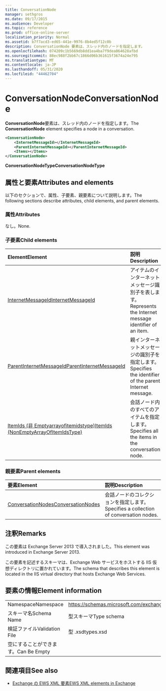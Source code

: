 ```yaml
---
title: ConversationNode
manager: sethgros
ms.date: 09/17/2015
ms.audience: Developer
ms.topic: reference
ms.prod: office-online-server
localization_priority: Normal
ms.assetid: b7f7acd3-ed65-441e-9976-8b4ed5f12c0b
description: ConversationNode 要素は、スレッド内のノードを指定します。
ms.openlocfilehash: 074209c1b5669db8dd1ea4ba7f9dea064628afbd
ms.sourcegitcommit: 88ec988f2bb67c1866d06b361615f3674a24e795
ms.translationtype: MT
ms.contentlocale: ja-JP
ms.lasthandoff: 05/31/2020
ms.locfileid: "44462704"
---
```

# <a name="conversationnode"></a><span data-ttu-id="e8083-103">ConversationNode</span><span class="sxs-lookup"><span data-stu-id="e8083-103">ConversationNode</span></span>

<span data-ttu-id="e8083-104">**ConversationNode**要素は、スレッド内のノードを指定します。</span><span class="sxs-lookup"><span data-stu-id="e8083-104">The **ConversationNode** element specifies a node in a conversation.</span></span> 
  
```XML
<ConversationNode>
    <InternetMessageId></InternetMessageId>
    <ParentInternetMessageId></ParentInternetMessageId>
    <Items></Items>
</ConversationNode>
```

 <span data-ttu-id="e8083-105">**ConversationNodeType**</span><span class="sxs-lookup"><span data-stu-id="e8083-105">**ConversationNodeType**</span></span>
## <a name="attributes-and-elements"></a><span data-ttu-id="e8083-106">属性と要素</span><span class="sxs-lookup"><span data-stu-id="e8083-106">Attributes and elements</span></span>

<span data-ttu-id="e8083-107">以下のセクションで、属性、子要素、親要素について説明します。</span><span class="sxs-lookup"><span data-stu-id="e8083-107">The following sections describe attributes, child elements, and parent elements.</span></span>
  
### <a name="attributes"></a><span data-ttu-id="e8083-108">属性</span><span class="sxs-lookup"><span data-stu-id="e8083-108">Attributes</span></span>

<span data-ttu-id="e8083-109">なし。</span><span class="sxs-lookup"><span data-stu-id="e8083-109">None.</span></span>
  
### <a name="child-elements"></a><span data-ttu-id="e8083-110">子要素</span><span class="sxs-lookup"><span data-stu-id="e8083-110">Child elements</span></span>

|<span data-ttu-id="e8083-111">**Element**</span><span class="sxs-lookup"><span data-stu-id="e8083-111">**Element**</span></span>|<span data-ttu-id="e8083-112">**説明**</span><span class="sxs-lookup"><span data-stu-id="e8083-112">**Description**</span></span>|
|:-----|:-----|
|[<span data-ttu-id="e8083-113">InternetMessageId</span><span class="sxs-lookup"><span data-stu-id="e8083-113">InternetMessageId</span></span>](internetmessageid.md) <br/> |<span data-ttu-id="e8083-114">アイテムのインターネットメッセージ識別子を表します。</span><span class="sxs-lookup"><span data-stu-id="e8083-114">Represents the Internet message identifier of an item.</span></span>  <br/> |
|[<span data-ttu-id="e8083-115">ParentInternetMessageId</span><span class="sxs-lookup"><span data-stu-id="e8083-115">ParentInternetMessageId</span></span>](parentinternetmessageid.md) <br/> |<span data-ttu-id="e8083-116">親インターネットメッセージの識別子を指定します。</span><span class="sxs-lookup"><span data-stu-id="e8083-116">Specifies the identifier of the parent Internet message.</span></span>  <br/> |
|[<span data-ttu-id="e8083-117">ItemIds (非 Emptyarrayofitemidstype)</span><span class="sxs-lookup"><span data-stu-id="e8083-117">ItemIds (NonEmptyArrayOfItemIdsType)</span></span>](itemids-nonemptyarrayofitemidstype.md) <br/> |<span data-ttu-id="e8083-118">会話ノード内のすべてのアイテムを指定します。</span><span class="sxs-lookup"><span data-stu-id="e8083-118">Specifies all the items in the conversation node.</span></span>  <br/> |
   
### <a name="parent-elements"></a><span data-ttu-id="e8083-119">親要素</span><span class="sxs-lookup"><span data-stu-id="e8083-119">Parent elements</span></span>

|<span data-ttu-id="e8083-120">**要素**</span><span class="sxs-lookup"><span data-stu-id="e8083-120">**Element**</span></span>|<span data-ttu-id="e8083-121">**説明**</span><span class="sxs-lookup"><span data-stu-id="e8083-121">**Description**</span></span>|
|:-----|:-----|
|[<span data-ttu-id="e8083-122">ConversationNodes</span><span class="sxs-lookup"><span data-stu-id="e8083-122">ConversationNodes</span></span>](conversationnodes.md) <br/> |<span data-ttu-id="e8083-123">会話ノードのコレクションを指定します。</span><span class="sxs-lookup"><span data-stu-id="e8083-123">Specifies a collection of conversation nodes.</span></span>  <br/> |
   
## <a name="remarks"></a><span data-ttu-id="e8083-124">注釈</span><span class="sxs-lookup"><span data-stu-id="e8083-124">Remarks</span></span>

<span data-ttu-id="e8083-125">この要素は Exchange Server 2013 で導入されました。</span><span class="sxs-lookup"><span data-stu-id="e8083-125">This element was introduced in Exchange Server 2013.</span></span>
  
<span data-ttu-id="e8083-126">この要素を記述するスキーマは、Exchange Web サービスをホストする IIS 仮想ディレクトリに置かれています。</span><span class="sxs-lookup"><span data-stu-id="e8083-126">The schema that describes this element is located in the IIS virtual directory that hosts Exchange Web Services.</span></span>
  
## <a name="element-information"></a><span data-ttu-id="e8083-127">要素の情報</span><span class="sxs-lookup"><span data-stu-id="e8083-127">Element information</span></span>

|||
|:-----|:-----|
|<span data-ttu-id="e8083-128">Namespace</span><span class="sxs-lookup"><span data-stu-id="e8083-128">Namespace</span></span>  <br/> |https://schemas.microsoft.com/exchange/services/2006/types  <br/> |
|<span data-ttu-id="e8083-129">スキーマ名</span><span class="sxs-lookup"><span data-stu-id="e8083-129">Schema Name</span></span>  <br/> |<span data-ttu-id="e8083-130">型スキーマ</span><span class="sxs-lookup"><span data-stu-id="e8083-130">Type schema</span></span>  <br/> |
|<span data-ttu-id="e8083-131">検証ファイル</span><span class="sxs-lookup"><span data-stu-id="e8083-131">Validation File</span></span>  <br/> |<span data-ttu-id="e8083-132">型 .xsd</span><span class="sxs-lookup"><span data-stu-id="e8083-132">types.xsd</span></span>  <br/> |
|<span data-ttu-id="e8083-133">空にすることができます。</span><span class="sxs-lookup"><span data-stu-id="e8083-133">Can Be Empty</span></span>  <br/> ||
   
## <a name="see-also"></a><span data-ttu-id="e8083-134">関連項目</span><span class="sxs-lookup"><span data-stu-id="e8083-134">See also</span></span>



- [<span data-ttu-id="e8083-135">Exchange の EWS XML 要素</span><span class="sxs-lookup"><span data-stu-id="e8083-135">EWS XML elements in Exchange</span></span>](ews-xml-elements-in-exchange.md)

